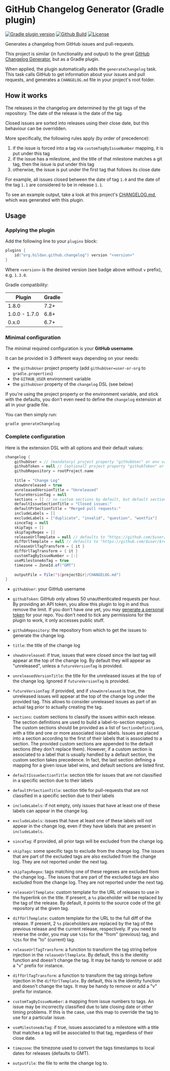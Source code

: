 # GitHub Changelog Generator (Gradle plugin)

[![Gradle plugin version](https://img.shields.io/maven-metadata/v/https/plugins.gradle.org/m2/org/hildan/github/changelog/org.hildan.github.changelog.gradle.plugin/maven-metadata.xml.svg?label=gradle&logo=gradle)](https://plugins.gradle.org/plugin/org.hildan.github.changelog)
[![Github Build](https://img.shields.io/github/workflow/status/joffrey-bion/gradle-github-changelog/CI%20Build?label=build&logo=github)](https://github.com/joffrey-bion/gradle-github-changelog/actions?query=workflow%3A%22CI+Build%22)
[![License](https://img.shields.io/badge/license-MIT-blue.svg)](https://github.com/joffrey-bion/gradle-github-changelog/blob/master/LICENSE)

Generates a changelog from GitHub issues and pull-requests.

This project is similar (in functionality and output) to the great 
[GitHub Changelog Generator](https://github.com/github-changelog-generator/github-changelog-generator),
but as a Gradle plugin.

When applied, the plugin automatically adds the `generateChangelog` task.
This task calls GitHub to get information about your issues and pull requests,
and generates a `CHANGELOG.md` file in your project's root folder.

## How it works

The releases in the changelog are determined by the git tags of the repository.
The date of the release is the date of the tag.

Closed issues are sorted into releases using their close date, but this behaviour can be overridden.

More specifically, the following rules apply (by order of precedence):

1. if the issue is forced into a tag via `customTagByIssueNumber` mapping, it is put under this tag
2. if the issue has a milestone, and the title of that milestone matches a git tag, then the issue is put under this tag
3. otherwise, the issue is put under the first tag that follows its close date

For example, all issues closed between the date of tag `1.0` and the date of the tag `1.1` are considered to be in release `1.1`.

To see an example output, take a look at this project's [CHANGELOG.md](CHANGELOG.md), which was generated with this plugin.

## Usage

### Applying the plugin

Add the following line to your `plugins` block:

```kotlin
plugins {
    id("org.hildan.github.changelog") version "<version>"
}
```

Where `<version>` is the desired version (see badge above without `v` prefix), e.g. `1.3.0`.

Gradle compatibility:

|     Plugin      | Gradle |
|-----------------|--------|
|      1.8.0      |  7.2+  |
|  1.0.0 - 1.7.0  |  6.8+  |
|      0.x.0      |  6.7+  |

### Minimal configuration

The minimal required configuration is your **GitHub username**.

It can be provided in 3 different ways depending on your needs:
- the `githubUser` project property (add `githubUser=user-or-org` to `gradle.properties`)
- the `GITHUB_USER` environment variable
- the `githubUser` property of the `changelog` DSL (see below)

If you're using the project property or the environment variable, and stick with the defaults, you don't even need 
to define the `changelog` extension at all in your gradle file.

You can then simply run:
```
gradle generateChangelog
```

### Complete configuration

Here is the extension DSL with all options and their default values:

```groovy
changelog {
    githubUser = // [mandatory] project property "githubUser" or env variable "GITHUB_USER"
    githubToken = null // [optional] project property "githubToken" or env variable "GITHUB_TOKEN"
    githubRepository = rootProject.name
    
    title = "Change Log"
    showUnreleased = true
    unreleasedVersionTitle = "Unreleased"
    futureVersionTag = null
    sections = [] // no custom sections by default, but default sections are prepended
    defaultIssueSectionTitle = "Closed issues:"
    defaultPrSectionTitle = "Merged pull requests:"
    includeLabels = []
    excludeLabels = ["duplicate", "invalid", "question", "wontfix"]
    sinceTag = null
    skipTags = []
    skipTagsRegex = []
    releaseUrlTemplate = null // defaults to "https://github.com/$user/$repo/tree/%s"
    diffUrlTemplate = null // defaults to "https://github.com/$user/$repo/compare/%s...%s"
    releaseUrlTagTransform = { it }
    diffUrlTagTransform = { it }
    customTagByIssueNumber = [:]
    useMilestoneAsTag = true
    timezone = ZoneId.of("GMT")
    
    outputFile = file("${projectDir}/CHANGELOG.md")
}
```

- `githubUser`: your GitHub username

- `githubToken`: GitHub only allows 50 unauthenticated requests per hour. By providing an API token, you allow this 
plugin to log in and thus remove the limit. If you don't have one yet, you may 
[generate a personal token](https://github.com/settings/tokens/new?description=GitHub%20Changelog%20Generator%20token) 
for your repo. You don't need to tick any permissions for the plugin to work, it only accesses public stuff.

- `githubRepository`: the repository from which to get the issues to generate the change log.

- `title`: the title of the change log

- `showUnreleased`: if true, issues that were closed since the last tag will appear at the top of the change log. 
By default they will appear as "unreleased", unless a `futureVersionTag` is provided.

- `unreleasedVersionTitle`: the title for the unreleased issues at the top of the change log. Ignored if 
`futureVersionTag` is provided.

- `futureVersionTag`: if provided, and if `showUnreleased` is true, the unreleased issues will appear at the top of 
the change log under the provided tag. This allows to consider unreleased issues as part of an actual tag prior to 
actually creating the tag.

- `sections`: custom sections to classify the issues within each release.
The section definitions are used to build a label-to-section mapping.
The custom sections should be provided as a list of `SectionDefinition`s, with a title and one or more associated
issue labels.
Issues are placed into a section according to the first of their labels that is associated to a section.
The provided custom sections are appended to the default sections (they don't replace them).
However, if a custom section is associated to a label that is usually handled by a default section, the custom
section takes precedence.
In fact, the last section defining a mapping for a given issue label wins, and default sections are listed first.

- `defaultIssueSectionTitle`: section title for issues that are not classified in a specific section due to their labels

- `defaultPrSectionTitle`: section title for pull-requests that are not classified in a specific section due to their 
labels

- `includeLabels`: if not empty, only issues that have at least one of these labels can appear in the change log.

- `excludeLabels`: issues that have at least one of these labels will not appear in the change log, even if they have 
  labels that are present in `includeLabels`.

- `sinceTag`: if provided, all prior tags will be excluded from the change log.

- `skipTags`: some specific tags to exclude from the change log. The issues that are part of the excluded tags are 
also excluded from the change log. They are not reported under the next tag.

- `skipTagsRegex`: tags matching one of these regexes are excluded from the change log.. The issues that are part of the excluded tags are 
also excluded from the change log. They are not reported under the next tag.

- `releaseUrlTemplate`: custom template for the URL of releases to use in the hyperlink on the title. If present, a `%s` 
placeholder will be replaced by the tag of the release. By default, it points to the source code of the git repository 
at the given tag.

- `diffUrlTemplate`: custom template for the URL to the full diff of the release. If present, 2 `%s` placeholders 
are replaced by the tag of the previous release and the current release, respectively. If you need to reverse the 
 order, you may use `%1$s` for the "from" (previous) tag, and `%2$s` for the "to" (current) tag.
 
- `releaseUrlTagTransform`: a function to transform the tag string before injection in the `releaseUrlTemplate`. By 
default, this is the identity function and doesn't change the tag. It may be handy to remove or add a "v" prefix for 
instance.
 
- `diffUrlTagTransform`: a function to transform the tag strings before injection in the `diffUrlTemplate`. By 
default, this is the identity function and doesn't change the tags. It may be handy to remove or add a "v" prefix for 
instance.
 
- `customTagByIssueNumber`: a mapping from issue numbers to tags. An issue may be incorrectly classified due to late 
closing date or other timing problems. If this is the case, use this map to override the tag to use for a particular 
issue.

- `useMilestoneAsTag`: if true, issues associated to a milestone with a title that matches a tag will be associated to 
that tag, regardless of their close date.

- `timezone`: the timezone used to convert the tags timestamps to local dates for releases (defaults to GMT).

- `outputFile`: the file to write the change log to.
